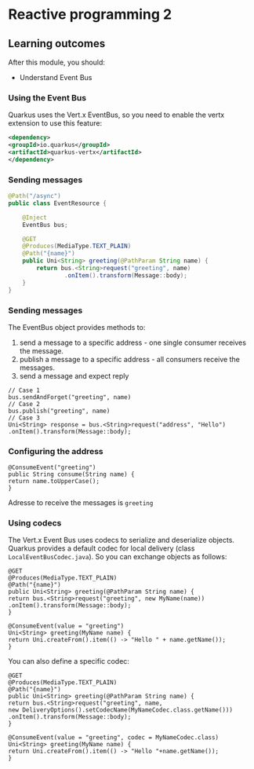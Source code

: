 # Reactive programming 2

## Learning outcomes

After this module, you should:
* Understand Event Bus

### Using the Event Bus

Quarkus uses the Vert.x EventBus, so you need to enable the vertx extension to use this feature:

```xml
<dependency>
<groupId>io.quarkus</groupId>
<artifactId>quarkus-vertx</artifactId>
</dependency>
```
### Sending messages

```java
@Path("/async")
public class EventResource {

    @Inject
    EventBus bus;                                       

    @GET
    @Produces(MediaType.TEXT_PLAIN)
    @Path("{name}")
    public Uni<String> greeting(@PathParam String name) {
        return bus.<String>request("greeting", name)        
                .onItem().transform(Message::body);
    }
}
```

### Sending messages
The EventBus object provides methods to:
1. send a message to a specific address - one single consumer receives the message.
2. publish a message to a specific address - all consumers receive the messages.
3. send a message and expect reply

``` [|1|8|9-10|]
// Case 1
bus.sendAndForget("greeting", name)
// Case 2
bus.publish("greeting", name)
// Case 3
Uni<String> response = bus.<String>request("address", "Hello")
.onItem().transform(Message::body);
```

### Configuring the address

```java[|4|]
@ConsumeEvent("greeting")               
public String consume(String name) {
return name.toUpperCase();
}
```
Adresse to receive the messages is `greeting`

### Using codecs
The Vert.x Event Bus uses codecs to serialize and deserialize objects.
Quarkus provides a default codec for local delivery (class `LocalEventBusCodec.java`). So you can exchange objects as follows:

```java[|4|]
@GET
@Produces(MediaType.TEXT_PLAIN)
@Path("{name}")
public Uni<String> greeting(@PathParam String name) {
return bus.<String>request("greeting", new MyName(name))
.onItem().transform(Message::body);
}

@ConsumeEvent(value = "greeting")
Uni<String> greeting(MyName name) {
return Uni.createFrom().item(() -> "Hello " + name.getName());
}
```

You can also define a specific codec:
```java[|4|]
@GET
@Produces(MediaType.TEXT_PLAIN)
@Path("{name}")
public Uni<String> greeting(@PathParam String name) {
return bus.<String>request("greeting", name,
new DeliveryOptions().setCodecName(MyNameCodec.class.getName()))
.onItem().transform(Message::body);
}

@ConsumeEvent(value = "greeting", codec = MyNameCodec.class)            
Uni<String> greeting(MyName name) {
return Uni.createFrom().item(() -> "Hello "+name.getName());
}
```





